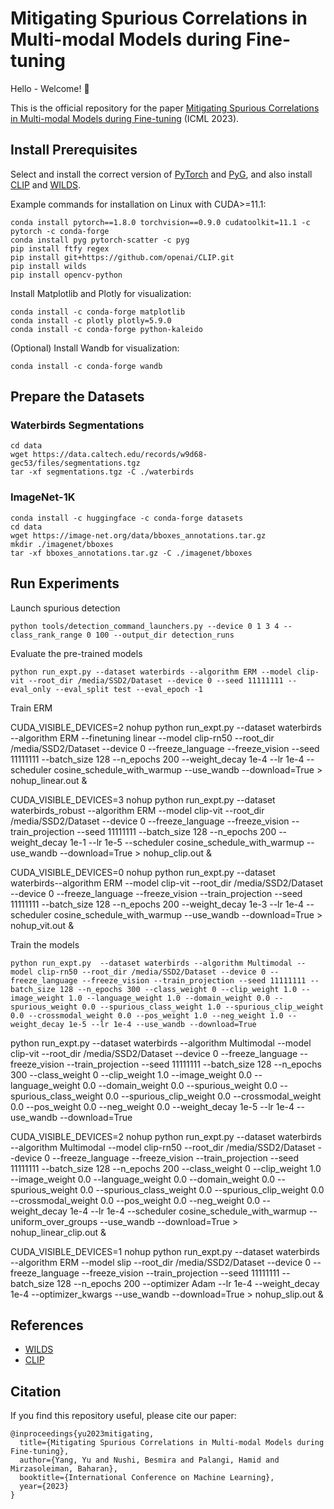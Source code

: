 # Mitigating Spurious Correlations in Multi-modal Models during Fine-tuning

Hello - Welcome! :beers:

This is the official repository for the paper [Mitigating Spurious Correlations in Multi-modal Models during Fine-tuning](https://arxiv.org/abs/2304.03916) (ICML 2023).

## Install Prerequisites
Select and install the correct version of [PyTorch](https://pytorch.org/get-started/previous-versions/) and [PyG](https://pytorch-geometric.readthedocs.io/en/latest/notes/installation.html#installation-via-binaries), and also install [CLIP](https://github.com/openai/CLIP) and [WILDS](https://github.com/p-lambda/wilds). 

Example commands for installation on Linux with CUDA>=11.1:
```
conda install pytorch==1.8.0 torchvision==0.9.0 cudatoolkit=11.1 -c pytorch -c conda-forge
conda install pyg pytorch-scatter -c pyg
pip install ftfy regex
pip install git+https://github.com/openai/CLIP.git
pip install wilds
pip install opencv-python
```

Install Matplotlib and Plotly for visualization:
```
conda install -c conda-forge matplotlib
conda install -c plotly plotly=5.9.0
conda install -c conda-forge python-kaleido
```

(Optional) Install Wandb for visualization:
```
conda install -c conda-forge wandb
```


## Prepare the Datasets
### Waterbirds Segmentations
```
cd data
wget https://data.caltech.edu/records/w9d68-gec53/files/segmentations.tgz
tar -xf segmentations.tgz -C ./waterbirds
```

### ImageNet-1K
```
conda install -c huggingface -c conda-forge datasets
cd data
wget https://image-net.org/data/bboxes_annotations.tar.gz
mkdir ./imagenet/bboxes
tar -xf bboxes_annotations.tar.gz -C ./imagenet/bboxes
```

## Run Experiments

Launch spurious detection
```
python tools/detection_command_launchers.py --device 0 1 3 4 --class_rank_range 0 100 --output_dir detection_runs
```

Evaluate the pre-trained models
```
python run_expt.py --dataset waterbirds --algorithm ERM --model clip-vit --root_dir /media/SSD2/Dataset --device 0 --seed 11111111 --eval_only --eval_split test --eval_epoch -1
```
Train ERM

 CUDA_VISIBLE_DEVICES=2 nohup python run_expt.py  --dataset waterbirds --algorithm ERM --finetuning linear --model clip-rn50 --root_dir /media/SSD2/Dataset --device 0 --freeze_language --freeze_vision --seed 11111111 --batch_size 128 --n_epochs 200 --weight_decay 1e-4 --lr 1e-4 --scheduler cosine_schedule_with_warmup  --use_wandb --download=True > nohup_linear.out &

 CUDA_VISIBLE_DEVICES=3 nohup python run_expt.py  --dataset waterbirds_robust --algorithm ERM --model clip-vit --root_dir /media/SSD2/Dataset --device 0 --freeze_language --freeze_vision --train_projection --seed 11111111 --batch_size 128 --n_epochs 200 --weight_decay 1e-1 --lr 1e-5 --scheduler cosine_schedule_with_warmup  --use_wandb --download=True > nohup_clip.out &

 CUDA_VISIBLE_DEVICES=0 nohup python run_expt.py  --dataset waterbirds--algorithm ERM --model clip-vit --root_dir /media/SSD2/Dataset --device 0 --freeze_language --freeze_vision --train_projection --seed 11111111 --batch_size 128 --n_epochs 200 --weight_decay 1e-3 --lr 1e-4 --scheduler cosine_schedule_with_warmup --use_wandb --download=True > nohup_vit.out &


Train the models
```
python run_expt.py  --dataset waterbirds --algorithm Multimodal --model clip-rn50 --root_dir /media/SSD2/Dataset --device 0 --freeze_language --freeze_vision --train_projection --seed 11111111 --batch_size 128 --n_epochs 300 --class_weight 0 --clip_weight 1.0 --image_weight 1.0 --language_weight 1.0 --domain_weight 0.0 --spurious_weight 0.0 --spurious_class_weight 1.0 --spurious_clip_weight 0.0 --crossmodal_weight 0.0 --pos_weight 1.0 --neg_weight 1.0 --weight_decay 1e-5 --lr 1e-4 --use_wandb --download=True
```
python run_expt.py  --dataset waterbirds --algorithm Multimodal --model clip-vit --root_dir /media/SSD2/Dataset --device 0 --freeze_language --freeze_vision --train_projection --seed 11111111 --batch_size 128 --n_epochs 300 --class_weight 0 --clip_weight 1.0 --image_weight 0.0 --language_weight 0.0 --domain_weight 0.0 --spurious_weight 0.0 --spurious_class_weight 0.0 --spurious_clip_weight 0.0 --crossmodal_weight 0.0 --pos_weight 0.0 --neg_weight 0.0 --weight_decay 1e-5 --lr 1e-4 --use_wandb --download=True

CUDA_VISIBLE_DEVICES=2 nohup python run_expt.py  --dataset waterbirds --algorithm Multimodal --model clip-rn50 --root_dir /media/SSD2/Dataset --device 0 --freeze_language --freeze_vision --train_projection --seed 11111111 --batch_size 128 --n_epochs 200 --class_weight 0 --clip_weight 1.0 --image_weight 0.0 --language_weight 0.0 --domain_weight 0.0 --spurious_weight 0.0 --spurious_class_weight 0.0 --spurious_clip_weight 0.0 --crossmodal_weight 0.0 --pos_weight 0.0 --neg_weight 0.0 --weight_decay 1e-4 --lr 1e-4 --scheduler cosine_schedule_with_warmup --uniform_over_groups --use_wandb --download=True > nohup_linear_clip.out &

CUDA_VISIBLE_DEVICES=1 nohup python run_expt.py  --dataset waterbirds --algorithm ERM --model slip --root_dir /media/SSD2/Dataset --device 0 --freeze_language --freeze_vision --train_projection --seed 11111111 --batch_size 128 --n_epochs 200 --optimizer Adam --lr 1e-4 --weight_decay 1e-4 --optimizer_kwargs --use_wandb --download=True > nohup_slip.out &

## References
* [WILDS](https://github.com/p-lambda/wilds)
* [CLIP](https://github.com/openai/CLIP)


## Citation
If you find this repository useful, please cite our paper:
```
@inproceedings{yu2023mitigating,
  title={Mitigating Spurious Correlations in Multi-modal Models during Fine-tuning},
  author={Yang, Yu and Nushi, Besmira and Palangi, Hamid and Mirzasoleiman, Baharan},
  booktitle={International Conference on Machine Learning},
  year={2023}
}
```
